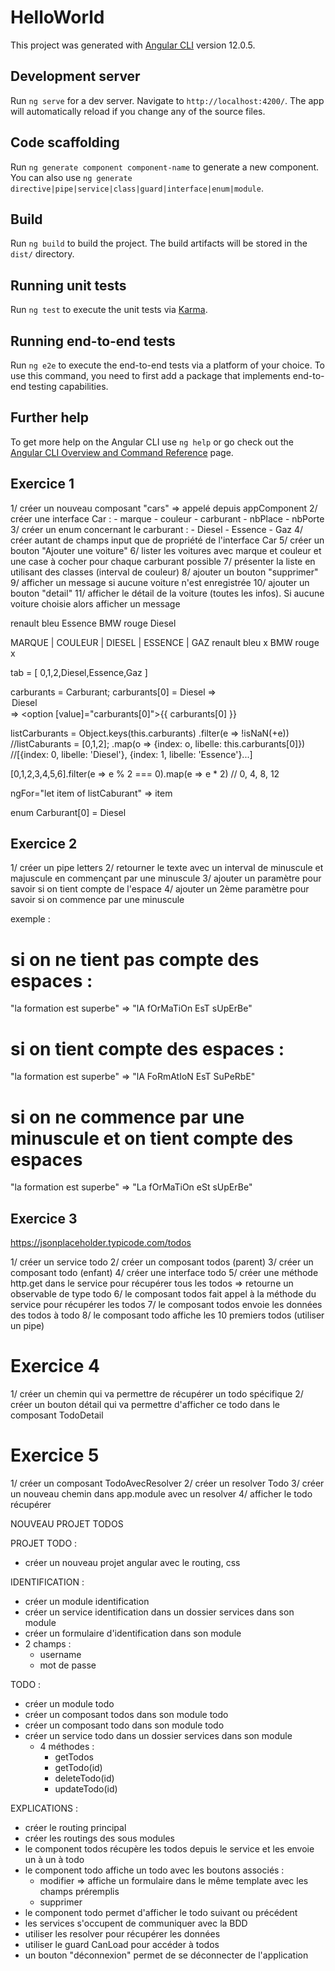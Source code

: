 # HelloWorld

This project was generated with [Angular CLI](https://github.com/angular/angular-cli) version 12.0.5.

## Development server

Run `ng serve` for a dev server. Navigate to `http://localhost:4200/`. The app will automatically reload if you change any of the source files.

## Code scaffolding

Run `ng generate component component-name` to generate a new component. You can also use `ng generate directive|pipe|service|class|guard|interface|enum|module`.

## Build

Run `ng build` to build the project. The build artifacts will be stored in the `dist/` directory.

## Running unit tests

Run `ng test` to execute the unit tests via [Karma](https://karma-runner.github.io).

## Running end-to-end tests

Run `ng e2e` to execute the end-to-end tests via a platform of your choice. To use this command, you need to first add a package that implements end-to-end testing capabilities.

## Further help

To get more help on the Angular CLI use `ng help` or go check out the [Angular CLI Overview and Command Reference](https://angular.io/cli) page.

## Exercice 1

1/ créer un nouveau composant "cars" => appelé depuis appComponent
2/ créer une interface Car :
    - marque
    - couleur
    - carburant
    - nbPlace
    - nbPorte
3/ créer un enum concernant le carburant :
    - Diesel
    - Essence
    - Gaz
4/ créer autant de champs input que de propriété
   de l'interface Car
5/ créer un bouton "Ajouter une voiture"
6/ lister les voitures avec marque et couleur et une case à cocher pour chaque carburant possible
7/ présenter la liste en utilisant des classes (interval de couleur)
8/ ajouter un bouton "supprimer"
9/ afficher un message si aucune voiture n'est enregistrée
10/ ajouter un bouton "detail"
11/ afficher le détail de la voiture (toutes les infos). Si aucune voiture
    choisie alors afficher un message

renault bleu Essence
BMW rouge Diesel 

MARQUE | COULEUR | DIESEL | ESSENCE | GAZ
renault  bleu                x
BMW      rouge        x

tab = [
    0,1,2,Diesel,Essence,Gaz
]

carburants = Carburant;
carburants[0] = Diesel => <option value="0">Diesel</option> => <option [value]="carburants[0]">{{ carburants[0] }}</option>

listCarburants = Object.keys(this.carburants)
                .filter(e => !isNaN(+e))                           //listCaburants = [0,1,2];
                .map(o => {index: o, libelle: this.carburants[0]}) //[{index: 0, libelle: 'Diesel'}, {index: 1, libelle: 'Essence'}...]

[0,1,2,3,4,5,6].filter(e => e % 2 === 0).map(e => e * 2) // 0, 4, 8, 12
 
ngFor="let item of listCaburant" => item

enum Carburant[0] = Diesel

## Exercice 2
1/ créer un pipe letters
2/ retourner le texte avec un interval de minuscule et majuscule
   en commençant par une minuscule
3/ ajouter un paramètre pour savoir si on tient compte de l'espace
4/ ajouter un 2ème paramètre pour savoir si on commence par une minuscule

exemple :

# si on ne tient pas compte des espaces :

"la formation est superbe" => "lA fOrMaTiOn EsT sUpErBe"

# si on tient compte des espaces :

"la formation est superbe" => "lA FoRmAtIoN EsT SuPeRbE"

# si on ne commence par une minuscule et on tient compte des espaces

"la formation est superbe" => "La fOrMaTiOn eSt sUpErBe"

## Exercice 3

https://jsonplaceholder.typicode.com/todos

1/ créer un service todo
2/ créer un composant todos (parent)
3/ créer un composant todo (enfant)
4/ créer une interface todo
5/ créer une méthode http.get dans le service pour récupérer tous les todos
 => retourne un observable de type todo
6/ le composant todos fait appel à la méthode du service pour récupérer les todos
7/ le composant todos envoie les données des todos à todo
8/ le composant todo affiche les 10 premiers todos (utiliser un pipe)

# Exercice 4

1/ créer un chemin qui va permettre de récupérer un todo spécifique
2/ créer un bouton détail qui va permettre d'afficher ce todo dans le composant TodoDetail

# Exercice 5

1/ créer un composant TodoAvecResolver
2/ créer un resolver Todo
3/ créer un nouveau chemin dans app.module avec un resolver
4/ afficher le todo récupérer


















NOUVEAU PROJET TODOS


PROJET TODO :

- créer un nouveau projet angular avec le routing, css

IDENTIFICATION :

- créer un module identification
- créer un service identification dans un dossier services dans son module
- créer un formulaire d'identification dans son module
- 2 champs :
    - username
    - mot de passe

TODO :

- créer un module todo
- créer un composant todos dans son module todo
- créer un composant todo dans son module todo
- créer un service todo dans un dossier services dans son module
    - 4 méthodes :
        - getTodos
        - getTodo(id)
        - deleteTodo(id)
        - updateTodo(id)


EXPLICATIONS :

- créer le routing principal
- créer les routings des sous modules
- le component todos récupère les todos depuis le service et les envoie un à un à todo
- le component todo affiche un todo avec les boutons associés :
    - modifier => affiche un formulaire dans le même template avec les champs préremplis
    - supprimer
- le component todo permet d'afficher le todo suivant ou précédent
- les services s'occupent de communiquer avec la BDD
- utiliser les resolver pour récupérer les données
- utiliser le guard CanLoad pour accéder à todos
- un bouton "déconnexion" permet de se déconnecter de l'application





